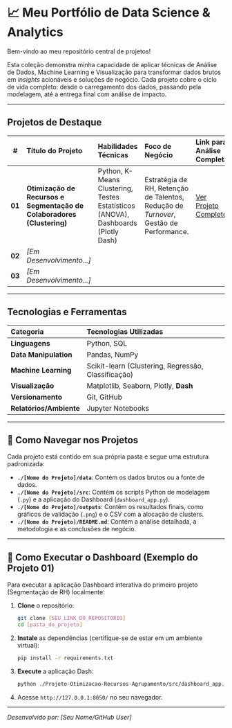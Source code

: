 # 📈 Meu Portfólio de Data Science & Analytics

Bem-vindo ao meu repositório central de projetos!

Esta coleção demonstra minha capacidade de aplicar técnicas de Análise de Dados, Machine Learning e Visualização para transformar dados brutos em *insights* acionáveis e soluções de negócio. Cada projeto cobre o ciclo de vida completo: desde o carregamento dos dados, passando pela modelagem, até a entrega final com análise de impacto.

---

## Projetos de Destaque

| # | Título do Projeto | Habilidades Técnicas | Foco de Negócio | Link para Análise Completa |
| :-: | :--- | :--- | :--- | :--- |
| **01** | **Otimização de Recursos e Segmentação de Colaboradores (Clustering)** | Python, K-Means Clustering, Testes Estatísticos (ANOVA), Dashboards (Plotly Dash) | Estratégia de RH, Retenção de Talentos, Redução de *Turnover*, Gestão de Performance. | [Ver Projeto Completo](./projetos/Projeto-Otimizacao-Recursos-Agrupamento) |
| **02** | *[Em Desenvolvimento...]* | | | |
| **03** | *[Em Desenvolvimento...]* | | | |

---

## Tecnologias e Ferramentas

| Categoria | Tecnologias Utilizadas |
| :--- | :--- |
| **Linguagens** | Python, SQL |
| **Data Manipulation** | Pandas, NumPy |
| **Machine Learning** | Scikit-learn (Clustering, Regressão, Classificação) |
| **Visualização** | Matplotlib, Seaborn, Plotly, **Dash** |
| **Versionamento** | Git, GitHub |
| **Relatórios/Ambiente** | Jupyter Notebooks |

---

## 🔗 Como Navegar nos Projetos

Cada projeto está contido em sua própria pasta e segue uma estrutura padronizada:

* **`./[Nome do Projeto]/data`**: Contém os dados brutos ou a fonte de dados.
* **`./[Nome do Projeto]/src`**: Contém os scripts Python de modelagem (`.py`) e a aplicação do Dashboard (`dashboard_app.py`).
* **`./[Nome do Projeto]/outputs`**: Contém os resultados finais, como gráficos de validação (`.png`) e o CSV com a alocação de clusters.
* **`./[Nome do Projeto]/README.md`**: Contém a análise detalhada, a metodologia e as conclusões de negócio.

---

## 🚀 Como Executar o Dashboard (Exemplo do Projeto 01)

Para executar a aplicação Dashboard interativa do primeiro projeto (Segmentação de RH) localmente:

1.  **Clone** o repositório:
    ```bash
    git clone [SEU_LINK_DO_REPOSITORIO]
    cd [pasta_do_projeto]
    ```

2.  **Instale** as dependências (certifique-se de estar em um ambiente virtual):
    ```bash
    pip install -r requirements.txt
    ```

3.  **Execute** a aplicação Dash:
    ```bash
    python ./Projeto-Otimizacao-Recursos-Agrupamento/src/dashboard_app.py
    ```
4.  Acesse `http://127.0.0.1:8050/` no seu navegador.

---
*Desenvolvido por: [Seu Nome/GitHub User]*
